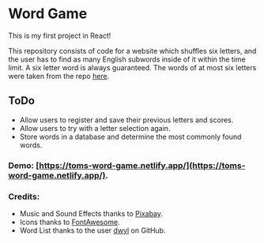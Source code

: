 # Word Game

This is my first project in React!

This repository consists of code for a website which shuffles six letters, and the user has to find as many English subwords inside of it within the time limit.
A six letter word is always guaranteed. The words of at most six letters were taken from the repo [here](https://github.com/dwyl/english-words).

## ToDo
- Allow users to register and save their previous letters and scores.
- Allow users to try with a letter selection again.
- Store words in a database and determine the most commonly found words.

### Demo: [https://toms-word-game.netlify.app/](https://toms-word-game.netlify.app/).

### Credits:
- Music and Sound Effects thanks to [Pixabay](https://pixabay.com/sound-effects/).
- Icons thanks to [FontAwesome](https://fontawesome.com/).
- Word List thanks to the user [dwyl](https://github.com/dwyl) on GitHub.

